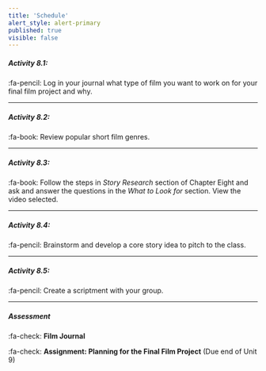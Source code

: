 ```yaml
---
title: 'Schedule'
alert_style: alert-primary
published: true
visible: false
---
```

##### Activity 8.1:
:fa-pencil: Log in your journal what type of film you want to work on for your final film project and why.

---
##### Activity 8.2:
:fa-book: Review popular short film genres.

---
##### Activity 8.3:
:fa-book: Follow the steps in *Story Research* section of Chapter Eight and ask and answer the questions in the *What to Look for* section. View the video selected.

---
##### Activity 8.4:
:fa-pencil: Brainstorm and develop a core story idea to pitch to the class.

---
##### Activity 8.5:
:fa-pencil: Create a scriptment with your group.

---
##### Assessment
:fa-check: **Film Journal**

:fa-check: **Assignment: Planning for the Final Film Project** (Due end of Unit 9)
